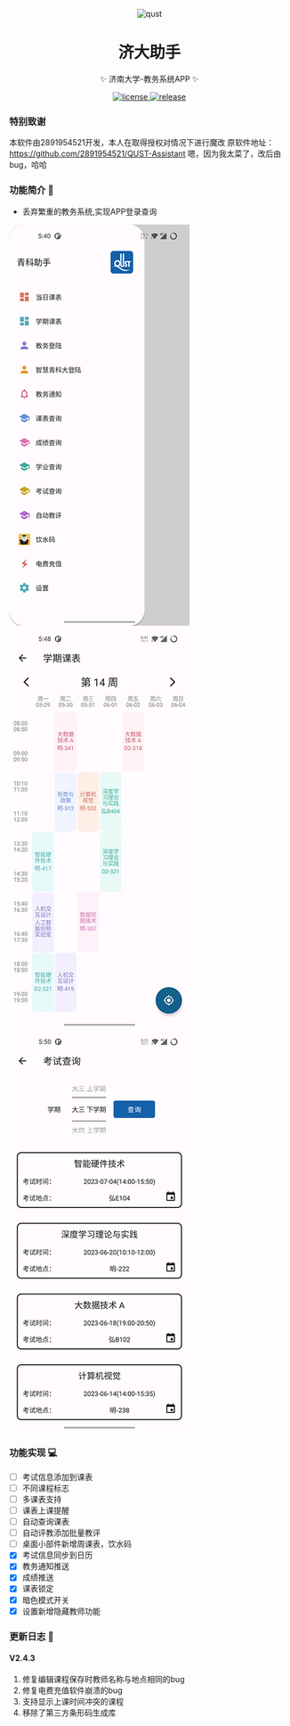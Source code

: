 <p align="center">
  <img src="https://files.catbox.moe/5go8fg.png" width="130" height="130" alt="qust"></a>
</p>

<div align="center">

# 济大助手

✨ 济南大学-教务系统APP ✨
</div>

<p align="center">
  <a href="https://github.com/shizhihen2003/UJN-Assistant/blob/main/LICENSE">
    <img src="https://img.shields.io/badge/license-GPL--3.0-green" alt="license">
  </a>
  <a href="https://github.com/shizhihen2003/UJN-Assistant/releases">
    <img src="https://img.shields.io/github/v/release/2891954521/QUST-Assistant" alt="release">
  </a>
</p>

### 特别致谢
本软件由2891954521开发，本人在取得授权对情况下进行魔改
原软件地址：https://github.com/2891954521/QUST-Assistant
嗯，因为我太菜了，改后由bug，哈哈

### 功能简介 📃

- 丢弃繁重的教务系统,实现APP登录查询

![](Images/Screenshot_20230730-174031.jpg) ![](Images/Screenshot_20230730-174807.jpg) ![](Images/Screenshot_20230730-175038.jpg)


### 功能实现 💻

- [ ] 考试信息添加到课表
- [ ] 不同课程标志
- [ ] 多课表支持
- [ ] 课表上课提醒
- [ ] 自动查询课表
- [ ] 自动评教添加批量教评
- [ ] 桌面小部件新增周课表，饮水码
- [x] 考试信息同步到日历
- [x] 教务通知推送
- [x] 成绩推送
- [x] 课表锁定
- [x] 暗色模式开关
- [x] 设置新增隐藏教师功能

### 更新日志 🔖

#### V2.4.3

1. 修复编辑课程保存时教师名称与地点相同的bug
2. 修复电费充值软件崩溃的bug
3. 支持显示上课时间冲突的课程
4. 移除了第三方条形码生成库
